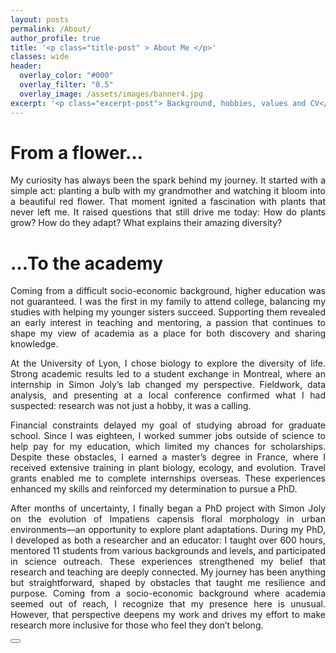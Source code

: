 ```yaml
---
layout: posts
permalink: /About/
author_profile: true
title: '<p class="title-post" > About Me </p>'
classes: wide
header:
  overlay_color: "#000"
  overlay_filter: "0.5"
  overlay_image: /assets/images/banner4.jpg
excerpt: '<p class="excerpt-post"> Background, hobbies, values and CV</p>' 
---
```


<h1> From a flower… </h1>

<p align="justify">
My curiosity has always been the spark behind my journey. It started with a simple act: planting a bulb with my grandmother and watching it bloom into a beautiful red flower. That moment ignited a fascination with plants that never left me. It raised questions that still drive me today: How do plants grow? How do they adapt? What explains their amazing diversity? 

<h1> …To the academy </h1>

<p align="justify">
Coming from a difficult socio-economic background, higher education was not guaranteed. I was the first in my family to attend college, balancing my studies with helping my younger sisters succeed. Supporting them revealed an early interest in teaching and mentoring, a passion that continues to shape my view of academia as a place for both discovery and sharing knowledge.
<p align="justify"> 
At the University of Lyon, I chose biology to explore the diversity of life. Strong academic results led to a student exchange in Montreal, where an internship in Simon Joly’s lab changed my perspective. Fieldwork, data analysis, and presenting at a local conference confirmed what I had suspected: research was not just a hobby, it was a calling.
<p align="justify"> 
Financial constraints delayed my goal of studying abroad for graduate school. Since I was eighteen, I worked summer jobs outside of science to help pay for my education, which limited my chances for scholarships. Despite these obstacles, I earned a master’s degree in France, where I received extensive training in plant biology, ecology, and evolution. Travel grants enabled me to complete internships overseas. These experiences enhanced my skills and reinforced my determination to pursue a PhD.
<p align="justify"> 
After months of uncertainty, I finally began a PhD project with Simon Joly on the evolution of Impatiens capensis floral morphology in urban environments—an opportunity to explore plant adaptations. During my PhD, I developed as both a researcher and an educator: I taught over 600 hours, mentored 11 students from various backgrounds and levels, and participated in science outreach. These experiences strengthened my belief that research and teaching are deeply connected.
My journey has been anything but straightforward, shaped by obstacles that taught me resilience and purpose. Coming from a socio-economic background where academia seemed out of reach, I recognize that my presence here is unusual. However, that perspective deepens my work and drives my effort to make research more inclusive for those who feel they don’t belong.

 
</p>

<!-- <img-div>
<img width="600px" src="../assets/images/About5.jpg" class="center" />
<figcaption>Some field work during my PhD</figcaption>
</img-div>


<p align="justify">
Under construction. 
</p>

<img-div>
<img style="Padding: 10px 10px 10px 10px; float:left;" width="525px" src="../assets/images/About1.jpg"/>
<img style="Padding: 10px 10px 10px 10px;" width="525px" src="../assets/images/About2.jpg"/>
<img style="Padding: 10px 10px 10px 10px;float:left;" width="525px" src="../assets/images/About3.jpg"/>
<img style="Padding: 10px 10px 10px 10px;" width="525px" src="../assets/images/About6.jpg"/>
<figcaption>And some places where we went for fish samplings during my PhD</figcaption>
</img-div> -->


<!-- Back to top button -->
<button type="button" class="btn btn-danger btn-floating btn-lg" id="btn-back-to-top">
  <i class="fas fa-arrow-up"></i>
</button>

<script>
//Get the button
let mybutton = document.getElementById("btn-back-to-top");

// When the user scrolls down 20px from the top of the document, show the button
window.onscroll = function () {
  scrollFunction();
};

function scrollFunction() {
  if (
    document.body.scrollTop > 20 ||
    document.documentElement.scrollTop > 20
  ) {
    mybutton.style.display = "block";
  } else {
    mybutton.style.display = "none";
  }
}
// When the user clicks on the button, scroll to the top of the document
mybutton.addEventListener("click", backToTop);

function backToTop() {
  document.body.scrollTop = 0;
  document.documentElement.scrollTop = 0;
}
</script>